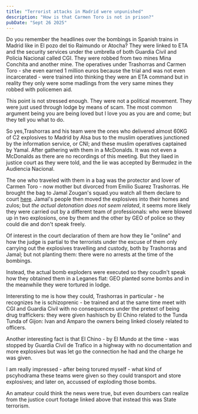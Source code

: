 ```yaml
---
title: "Terrorist attacks in Madrid were unpunished"
description: "How is that Carmen Toro is not in prison?"
pubDate: "Sept 26 2025"
---
```


Do you remember the headlines over the bombings in Spanish trains in Madrid like in El pozo del tio Raimundo or Atocha? They were linked to ETA
and the security services under the umbrella of both Guardia Civil and Policia Nacional called CGI. They were robbed from two mines Mina Conchita
and another mine. The operatives under Trashorras and Carmen Toro - she even earned 1 million euros because the trial and was not even incarcerated -
were trained into thinking they were an ETA command but in reality they only were some madlings from the very same mines they robbed with policemen aid.

This point is not stressed enough. They were not a political movement. They were just used through lodge by means of scam. The most common argument being you are being loved but I love you as you are and come; but they tell you what to do.

So yes,Trashorras and his team were the ones who delivered almost 60KG of C2 explosives to Madrid by Alsa bus to the muslim operatives junctioned by the
information service, or CNI; and these muslim operatives captained by Yamal. After gathering with them in a McDonalds. It was not even a McDonalds as there
are no recordings of this meeting. But they liaed in justice court as they were told, and the lie was accepted by Bermudez in the Audiencia Nacional.

The one who traveled with them in a bag was the protector and lover of Carmen Toro - now mother but divorced from Emilio Suarez Trashorras. He brought
the bag to Jamal Zougan's squad.you watch all them declare to court [here](https://www.youtube.com/watch?v=p15tIioeP8Q&list=PL086E66B8B353FA41). Jamal's
people then moved the explosives into their homes and zulos; but _the actual detonation does not seem related_, it seems more likely they were carried out
by a different team of professionals: who were blowed up in two explosions, one by them and the other by GEO of police so they could die and don't speak freely.

Of interest in the court declaration of them are how they lie "online" and how the judge is partial to the terrorists under the excuse of them only carrying
out the explosives travelling and custody, both by Trashorras and Jamal; but not planting them: there were no arrests at the time of the bombings.

Instead, the actual bomb exploders were executed so they coudln't speak how they obtained them in a Leganes flat: GEO planted some bombs and in the meanwhile they were tortured in lodge.

Interersting to me is how they could, Trashorras in particular - he recognizes he is schizoprenic - be trained and at the same time meet with CGI and Guardia Civil
with no consequences under the pretext of being drug traffickers: they were given hashisch by El Chino related to the Tunda Tunda of Gijon: Ivan and Amparo
the owners being linked closely related to officers.

Another interesting fact is that El Chino - by El Mundo at the time - was stopped by Guardia Civil de Trafico in a highway with no documentation and more explosives
but was let go the connection he had and the charge he was given.

I am really impressed - after being torured myself - what kind of pscyhodrama these teams were given so they could transport and store explosives; and later on, accussed of exploding those bombs.

An amateur could think the news were true, but even doumbers can realize from the justice court footage linked above that instead this was State terrorism.